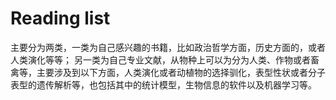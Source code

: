 # Reading list
主要分为两类，一类为自己感兴趣的书籍，比如政治哲学方面，历史方面的，或者人类演化等等；
另一类为自己专业文献，从物种上可以为分为人类、作物或者畜禽等，主要涉及到以下方面，人类演化或者动植物的选择驯化，表型性状或者分子表型的遗传解析等，也包括其中的统计模型，生物信息的软件以及机器学习等。

